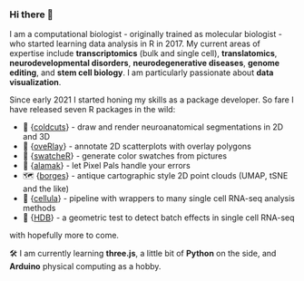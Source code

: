 ### Hi there 👋

I am a computational biologist - originally trained as molecular biologist - who started learning data analysis in R in 2017. My current areas of expertise include **transcriptomics** (bulk and single cell), **translatomics**, **neurodevelopmental disorders**, **neurodegenerative diseases**, **genome editing**, and **stem cell biology**. I am particularly passionate about **data visualization**. 

Since early 2021 I started honing my skills as a package developer. So fare I have released seven R packages in the wild:

- 🧠 {[coldcuts](http://github.com/langleylab/coldcuts)} - draw and render neuroanatomical segmentations in 2D and 3D
- 🍳 {[oveRlay](http://github.com/gdagstn/oveRlay)} - annotate 2D scatterplots with overlay polygons
- 🎨 {[swatcheR](https://github.com/gdagstn/swatcheR)} - generate color swatches from pictures
- 🦜 {[alamak](https://github.com/gdagstn/alamak)} - let Pixel Pals handle your errors
- 🗺️ {[borges](https://github.com/gdagstn/borges)} - antique cartographic style 2D point clouds (UMAP, tSNE and the like)
- 🧫 {[cellula](https://github.com/gdagstn/cellula)} - pipeline with wrappers to many single cell RNA-seq analysis methods
- 🏢 {[HDB](https://github.com/langleylab/HDB)} - a geometric test to detect batch effects in single cell RNA-seq 

with hopefully more to come.

🛠 I am currently learning **three.js**, a little bit of **Python** on the side, and **Arduino** physical computing as a hobby. 
